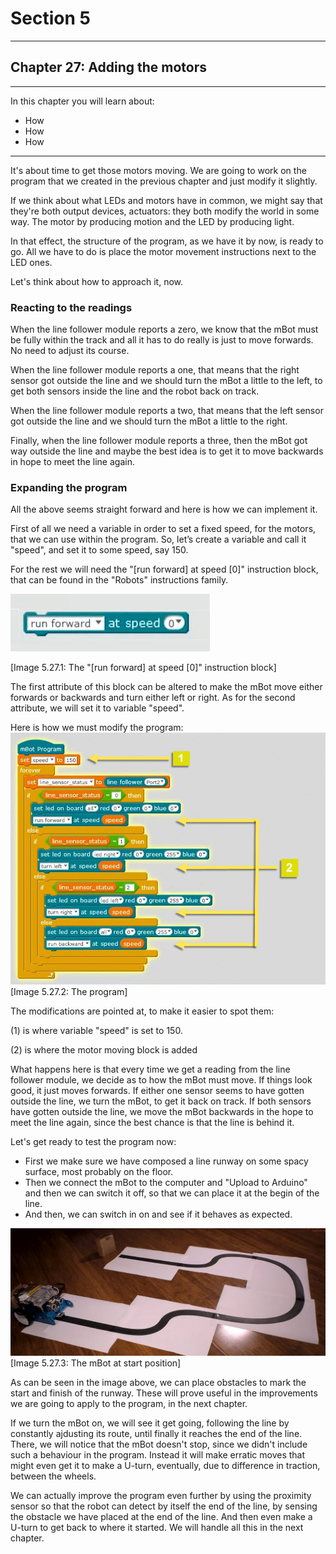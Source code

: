 # Section 5

---

## Chapter 27: Adding the motors

---

In this chapter you will learn about:

* How 
* How
* How 

---

It's about time to get those motors moving. We are going to work on the program that we created in the previous chapter and just modify it slightly.

If we think about what LEDs and motors have in common, we might say that they're both output devices, actuators: they both modify the world in some way. The motor by producing motion and the LED by producing light.

In that effect, the structure of the program, as we have it by now, is ready to go. All we have to do is place the motor movement instructions next to the LED ones.

Let's think about how to approach it, now.

### **Reacting to the readings**

When the line follower module reports a zero, we know that the mBot must be fully within the track and all it has to do really is just to move forwards. No need to adjust its course.

When the line follower module reports a one, that means that the right sensor got outside the line and we should turn the mBot a little to the left, to get both sensors inside the line and the robot back on track.

When the line follower module reports a two, that means that the left sensor got outside the line and we should turn the mBot a little to the right.

Finally, when the line follower module reports a three, then the mBot got way outside the line and maybe the best idea is to get it to move backwards in hope to meet the line again.

### **Expanding the program**

All the above seems straight forward and here is how we can implement it.

First of all we need a variable in order to set a fixed speed, for the motors, that we can use within the program. So, let’s create a variable and call it "speed", and set it to some speed, say 150.

For the rest we will need the "\[run forward\] at speed \[0\]" instruction block, that can be found in the "Robots" instructions family.

![](/assets/Img.5.27.1.jpg)

\[Image 5.27.1: The "\[run forward\] at speed \[0\]" instruction block\]

The first attribute of this block can be altered to make the mBot move either forwards or backwards and turn either left or right. As for the second attribute, we will set it to variable "speed".

Here is how we must modify the program:![](/assets/Img.5.27.2.jpg)\[Image 5.27.2: The program\]

The modifications are pointed at, to make it easier to spot them:

\(1\) is where variable "speed" is set to 150.

\(2\) is where the motor moving block is added

What happens here is that every time we get a reading from the line follower module, we decide as to how the mBot must move. If things look good, it just moves forwards. If either one sensor seems to have gotten outside the line, we turn the mBot, to get it back on track. If both sensors have gotten outside the line, we move the mBot backwards in the hope to meet the line again, since the best chance is that the line is behind it.

Let's get ready to test the program now:

* First we make sure we have composed a line runway on some spacy surface, most probably on the floor.
* Then we connect the mBot to the computer and "Upload to Arduino" and then we can switch it off, so that we can place it at the begin of the line.
* And then, we can switch in on and see if it behaves as expected.

![](/assets/Img.5.27.3.jpg)\[Image 5.27.3: The mBot at start position\]

As can be seen in the image above, we can place obstacles to mark the start and finish of the runway. These will prove useful in the improvements we are going to apply to the program, in the next chapter.

If we turn the mBot on, we will see it get going, following the line by constantly ajdusting its route, until finally it reaches the end of the line. There, we will notice that the mBot doesn't stop, since we didn't include such a behaviour in the program. Instead it will make erratic moves that might even get it to make a U-turn, eventually, due to difference in traction, between the wheels.

We can actually improve the program even further by using the proximity sensor so that the robot can detect by itself the end of the line, by sensing the obstacle we have placed at the end of the line. And then even make a U-turn to get back to where it started. We will handle all this in the next chapter.

